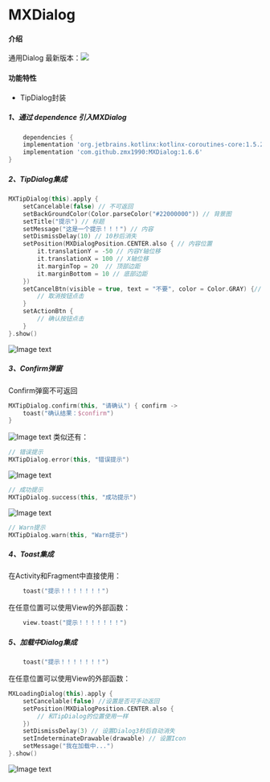 # MXDialog

#### 介绍

通用Dialog
最新版本：[![](https://jitpack.io/v/zmx1990/MXDialog.svg)](https://jitpack.io/#zmx1990/MXDialog)

#### 功能特性

- TipDialog封装

##### 1、通过 dependence 引入MXDialog

```groovy
    dependencies {
    implementation 'org.jetbrains.kotlinx:kotlinx-coroutines-core:1.5.2'
    implementation 'com.github.zmx1990:MXDialog:1.6.6'
}
```

##### 2、TipDialog集成

```kotlin
MXTipDialog(this).apply {
    setCancelable(false) // 不可返回
    setBackGroundColor(Color.parseColor("#22000000")) // 背景图
    setTitle("提示") // 标题
    setMessage("这是一个提示！！！") // 内容 
    setDismissDelay(10) // 10秒后消失
    setPosition(MXDialogPosition.CENTER.also { // 内容位置
        it.translationY = -50 // 内容Y轴位移
        it.translationX = 100 // X轴位移
        it.marginTop = 20  // 顶部边距
        it.marginBottom = 10 // 底部边距
    })
    setCancelBtn(visible = true, text = "不要", color = Color.GRAY) {// 取消按钮样式
        // 取消按钮点击
    }
    setActionBtn {
        // 确认按钮点击
    }
}.show()
```

![Image text](https://gitee.com/zhangmengxiong/MXDialog/raw/master/imgs/img_tip1.jpg)

##### 3、Confirm弹窗

Confirm弹窗不可返回

```kotlin
MXTipDialog.confirm(this, "请确认") { confirm ->
    toast("确认结果：$confirm")
}
``` 

![Image text](https://gitee.com/zhangmengxiong/MXDialog/raw/master/imgs/img_tip2.png)
类似还有：

```kotlin
// 错误提示
MXTipDialog.error(this, "错误提示")
``` 

![Image text](https://gitee.com/zhangmengxiong/MXDialog/raw/master/imgs/img_tip3.png)

```kotlin
// 成功提示
MXTipDialog.success(this, "成功提示")
``` 

![Image text](https://gitee.com/zhangmengxiong/MXDialog/raw/master/imgs/img_tip4.png)

```kotlin
// Warn提示
MXTipDialog.warn(this, "Warn提示")
```

##### 4、Toast集成
在Activity和Fragment中直接使用：
```kotlin
    toast("提示！！！！！！！")
```

在任意位置可以使用View的外部函数：
```kotlin
    view.toast("提示！！！！！！！")
```

##### 5、加载中Dialog集成 
```kotlin
    toast("提示！！！！！！！")
```

在任意位置可以使用View的外部函数：
```kotlin
MXLoadingDialog(this).apply {
    setCancelable(false) //设置是否可手动返回
    setPosition(MXDialogPosition.CENTER.also {
        // 和TipDialog的位置使用一样
    })
    setDismissDelay(3) // 设置Dialog3秒后自动消失
    setIndeterminateDrawable(drawable) // 设置Icon
    setMessage("我在加载中...")
}.show()
```
![Image text](https://gitee.com/zhangmengxiong/MXDialog/raw/master/imgs/img_loading1.png)